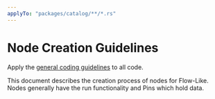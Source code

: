 ```yaml
---
applyTo: "packages/catalog/**/*.rs"
---
```

# Node Creation Guidelines

Apply the [general coding guidelines](./general-coding.instructions.md) to all code.

This document describes the creation process of nodes for Flow-Like. Nodes generally have the run functionality and Pins which hold
data.